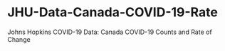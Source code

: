 # JHU-Data-Canada-COVID-19-Rate
Johns Hopkins COVID-19 Data: Canada COVID-19 Counts and Rate of Change
